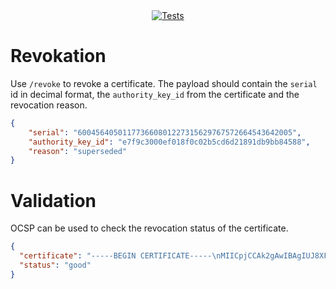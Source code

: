 <div align="center">
    <a href="https://github.com/SENERGY-Platform/cert-certificate-authority/actions/workflows/test.yml" rel="nofollow">
        <img src="https://github.com/SENERGY-Platform/cert-certificate-authority/actions/workflows/test.yml/badge.svg" alt="Tests" />
    </a>
</div>

# Revokation
Use `/revoke` to revoke a certificate. The payload should contain the `serial` id in decimal format, the `authority_key_id` from the certificate and the revocation reason.

```json
{
    "serial": "600456405011773660801227315629767572664543642005",
    "authority_key_id": "e7f9c3000ef018f0c02b5cd6d21891db9bb84588",
    "reason": "superseded"
}
```

# Validation
OCSP can be used to check the revocation status of the certificate.
```json
{
  "certificate": "-----BEGIN CERTIFICATE-----\nMIICpjCCAk2gAwIBAgIUJ8XFaEt2OZc3nWlZwENFg+Xzb9cwCgYIKoZIzj0EAwIw\ngYoxCzAJBgNVBAYTAkdCMRAwDgYDVQQIEwdFbmdsYW5kMQ8wDQYDVQQHEwZMb25k\nb24xFzAVBgNVBAoTDkN1c3RvbSBXaWRnZXRzMR0wGwYDVQQLExRDdXN0b20gV2lk\nZ2V0cyBIb3N0czEgMB4GA1UEAxMXaG9zdC5jdXN0b20td2lkZ2V0cy5jb20wHhcN\nMjIxMTA0MTM0NTAwWhcNMjMxMTA0MTM0NTAwWjBUMQswCQYDVQQGEwJBVTETMBEG\nA1UECBMKU29tZS1TdGF0ZTEhMB8GA1UEChMYSW50ZXJuZXQgV2lkZ2l0cyBQdHkg\nTHRkMQ0wCwYDVQQDEwRzZXBsMIGfMA0GCSqGSIb3DQEBAQUAA4GNADCBiQKBgQDG\nIQiecfFLdH60NdEVpotX3vX59ui7WlGtUqUprkYCz2Z0sbCue8+OLTEyuCcYlqTa\nuXbA7ofkvEBGyrOiqy00Hutskh/Cf1gDYVonaePiMrFOp4H4C8Ki4BlzkkX3+UIf\nJQvTWjup1pXLd/23aQYjJpE6xKIBMMPyNg1FJzFH9QIDAQABo38wfTAOBgNVHQ8B\nAf8EBAMCBaAwHQYDVR0lBBYwFAYIKwYBBQUHAwEGCCsGAQUFBwMCMAwGA1UdEwEB\n/wQCMAAwHQYDVR0OBBYEFNaLUFrjU9f0TO+lIRcVdeilvgWeMB8GA1UdIwQYMBaA\nFOf5wwAO8BjwwCtc1tIYkdubuEWIMAoGCCqGSM49BAMCA0cAMEQCIH5VHO0xJQcH\nnR6ufFAfiIpNbmHor1TQF/5BR/XotB2eAiAPsAmRG5VOQMGR0di6fijCsSqsq3hL\nX+k3jdvy+wfhgA==\n-----END CERTIFICATE-----\n",
  "status": "good"
}
```
